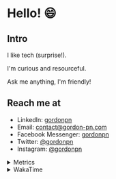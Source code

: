 # Hello! 😄

## Intro

I like tech (surprise!).

I'm curious and resourceful.

Ask me anything, I'm friendly!

## Reach me at

- LinkedIn: [gordonpn](https://www.linkedin.com/in/gordonpn/)
- Email: [contact@gordon-pn.com](mailto:contact@gordon-pn.com)
- Facebook Messenger: [gordonpn](https://www.messenger.com/t/Gordonpn)
- Twitter: [@gordonpn](https://twitter.com/Gordonpn)
- Instagram: [@gordonpn](https://www.instagram.com/gordonpn/)

<details>
  <summary>Metrics</summary>

  <img align="center" src="https://github.com/gordonpn/gordonpn/blob/master/github-metrics.svg" alt="GitHub Metrics">

</details>

<details>
  <summary>WakaTime</summary>

  <!--START_SECTION:waka-->
📊 **This Week I Spent My Time On** 

```text
💬 Programming Languages: 
Java                     12 hrs 58 mins      ████████████████████░░░░░   78.50 % 
Brazil Dependency Config 2 hrs 16 mins       ███░░░░░░░░░░░░░░░░░░░░░░   13.77 % 
TypeScript               23 mins             █░░░░░░░░░░░░░░░░░░░░░░░░   02.38 % 
Bash                     21 mins             █░░░░░░░░░░░░░░░░░░░░░░░░   02.17 % 
XML                      11 mins             ░░░░░░░░░░░░░░░░░░░░░░░░░   01.14 % 

🔥 Editors: 
IntelliJ IDEA            15 hrs 33 mins      ████████████████████████░   94.21 % 
VS Code                  30 mins             █░░░░░░░░░░░░░░░░░░░░░░░░   03.08 % 
Cursor                   26 mins             █░░░░░░░░░░░░░░░░░░░░░░░░   02.71 % 
```


 Last Updated on 22/10/2024 10:23:49 UTC
<!--END_SECTION:waka-->
</details>
